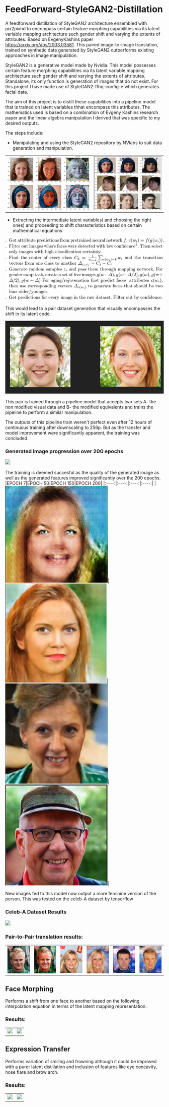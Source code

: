 # FeedForward-StyleGAN2-Distillation

A feedforward distillation of StyleGAN2 architecture ensembled with pix2pixhd to encompass certain feature morphing capabilities via its latent variable mapping architecture such gender shift and varying the extents of attributes. Based on EvgenyKashins paper https://arxiv.org/abs/2003.03581. This paired image-to-image translation, trained on synthetic data generated by StyleGAN2 outperforms existing approaches in image manipulation. 

StyleGAN2 is a generative model made by Nvidia. This model possesses certain feature morphing capabilities via its latent variable mapping architecture such gender shift and varying the extents of attributes. Standalone, its only function is generation of images that do not exist.
For this project I have made use of StyleGAN2-ffhq-config-e which generates facial data.

The aim of this project is to distill these capabilities into a pipeline model that is trained on latent variables thhat encompass this attributes.
The mathematics used is based on a combination of Evgeny Kashins research paper and the linear algebra manipulation I derived that was specific to my desired outputs.

The steps include:
- Manipulating and using the StyleGAN2 repository by NVlabs to suit data generation and manipulation.

||| 
|:----:|:----:|
|![ ](data/new/old-young.jpeg)|![](data/new/gen.jpeg)| 

- Extracting the intermediate latent variables( and choosing the right ones) and proceeding to shift characteristics based on certain mathematical equations

![](data/new/algo.jpeg)

This would lead to a pair dataset generation that visually encompasses the shift in its latent code.

![](data/new/male-female.jpeg)

This pair is trained through a pipeline model that accepts two sets A- the non modified visual data and B- the modified equivalents and trains the pipeline to perform a similar manipulation.

The outputs of this pipeline train weren't perfect even after 12 hours of continuous training after downscaling to 256p. But as the transfer and model improvement were significantly apparent, the training was concluded.

### Generated image progression over 200 epochs

![](data/synth_img.gif)

The training is deemed succesful as the quality of the generated image as well as the generated features improved significantly over the 200 epochs.
|EPOCH 7|EPOCH 50|EPOCH 150|EPOCH 200|
|:----:|:----:|:----:|:----:|
|![alt text](data/epoch7_synth.jpeg)|![alt text](data/epoch50.jpg)| ![alt text](data/epoch150.jpg)| ![alt text](data/epoch176_synth.jpeg)|

New images fed to this model now output a more feminine version of the person. This was tested on the celeb-A dataset by tensorflow

### Celeb-A Dataset Results

![](data/celeba_results.gif)

### Pair-to-Pair translation results:

| | | | | | |
|:----:|:----:|:----:|:----:|:----:|:----:|
|![ ](data/celeba1-a.jpg)|![](data/celeba1-b.jpg)|![ ](data/celeba2-a.jpg)|![](data/celeba2-b.jpg)|![ ](data/celeba3-a.jpg)|![](data/celeba3-b.jpg)|



## Face Morphing

Performs a shift from one face to another based on the following interpolation equation in terms of the latent mapping representation:

### Results:

||| 
|:----:|:----:|
|![ ](data/morph1.gif)|![](data/morph2.gif)| 


## Expression Transfer

Performs variation of smiling and frowning although it could be improved with a purer latent distillation and inclusion of features like eye concavity, nose flare and brow arch.

### Results:

||| 
|:----:|:----:|
|![ ](data/expr1.gif)|![](data/exxpr2.gif)|


